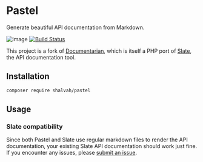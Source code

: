 # Pastel

Generate beautiful API documentation from Markdown.


![image](http://img.shields.io/packagist/v/shalvah/pastel.svg?style=flat)
[![Build Status](https://travis-ci.org/shalvah/pastel.svg?branch=master)](https://travis-ci.org/shalvah/pastel)

This project is a fork of [Documentarian](https://github.com/shalvah/pastel), which is itself a PHP port of [Slate](https://github.com/tripit/slate), the API documentation tool.


## Installation
```bash
composer require shalvah/pastel
```
 
## Usage

### Slate compatibility
Since both Pastel and Slate use regular markdown files to render the API documentation, your existing Slate API documentation should work just fine. If you encounter any issues, please [submit an issue](https://github.com/shalvah/pastel/issues).

